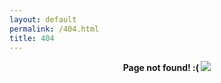 ```yaml
---
layout: default
permalink: /404.html
title: 404
---
```


<center>
<strong>
Page not found! :(
</strong>
<img src="https://user-images.githubusercontent.com/17731587/167812068-35d17bd1-8eb7-491d-be9e-2a6e385525ea.png">
</center>
<br>
<br>
<br>
<br>
<br>

